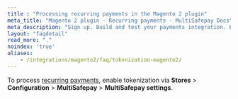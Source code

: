 ```yaml
---
title : "Processing recurring payments in the Magento 2 plugin"
meta_title: "Magento 2 plugin - Recurring payments - MultiSafepay Docs"
meta_description: "Sign up. Build and test your payments integration. Explore our products and services. Use our API reference, SDKs, and wrappers. Get support."
layout: "faqdetail"
read_more: "."
noindex: 'true'
aliases: 
    - /integrations/magento2/faq/tokenization-magento2/
---
```

To process [recurring payments](/features/recurring-payments), enable tokenization via **Stores** > **Configuration** > **MultiSafepay** > **MultiSafepay settings**.
